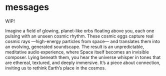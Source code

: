 # messages
WIP!

Imagine a field of glowing, planet-like orbs floating above you, each one pulsing with an unseen cosmic rhythm. These cosmic eggs capture real cosmic rays —high-energy particles from space— and translates them into an evolving, generated soundscape. The result is an unpredictable, meditative audio experience, where Space itself becomes an invisible composer. Lying beneath them, you hear the universe whisper in tones that are ethereal, textured, and deeply immersive. It’s a piece about connection, inviting us to rethink Earth’s place in the cosmos.